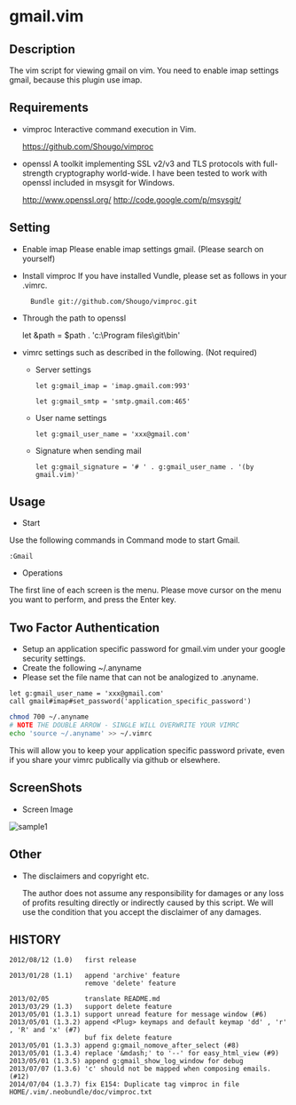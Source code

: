 gmail.vim
=========

Description
-----------
The vim script for viewing gmail on vim.
You need to enable imap settings gmail, because this plugin use imap.


Requirements
------------

* vimproc
Interactive command execution in Vim.

    https://github.com/Shougo/vimproc

* openssl
A toolkit implementing SSL v2/v3 and TLS protocols with full-strength cryptography world-wide.
I have been tested to work with openssl included in msysgit for Windows.

    http://www.openssl.org/
    http://code.google.com/p/msysgit/


Setting
-------

* Enable imap
    Please enable imap settings gmail.
    (Please search on yourself)

* Install vimproc
    If you have installed Vundle, please set as follows in your .vimrc.

        Bundle git://github.com/Shougo/vimproc.git

* Through the path to openssl

    let &path = $path . 'c:\Program files\git\bin'

* vimrc settings such as described in the following. (Not required)

  - Server settings

        let g:gmail_imap = 'imap.gmail.com:993'

        let g:gmail_smtp = 'smtp.gmail.com:465'

  - User name settings

        let g:gmail_user_name = 'xxx@gmail.com'

  - Signature when sending mail

        let g:gmail_signature = '# ' . g:gmail_user_name . '(by gmail.vim)'


Usage
-----

* Start

Use the following commands in Command mode to start Gmail.

    :Gmail

* Operations

The first line of each screen is the menu.
Please move cursor on the menu you want to perform, and press the Enter key.

Two Factor Authentication
-------------------------

* Setup an application specific password for gmail.vim under your google security settings.
* Create the following ~/.anyname
* Please set the file name that can not be analogized to .anyname.

```vim
let g:gmail_user_name = 'xxx@gmail.com'
call gmail#imap#set_password('application_specific_password')
```

```bash
chmod 700 ~/.anyname
# NOTE THE DOUBLE ARROW - SINGLE WILL OVERWRITE YOUR VIMRC
echo 'source ~/.anyname' >> ~/.vimrc
```

This will allow you to keep your application specific password private, even if you share your vimrc publically via github or elsewhere.

ScreenShots
-----------

* Screen Image

![sample1](http://yuratomo.up.seesaa.net/image/gmail.vim_20120812.PNG "sample1")

Other
-----------

* The disclaimers and copyright etc.

    The author does not assume any responsibility for damages or any loss of profits 
    resulting directly or indirectly caused by this script.
    We will use the condition that you accept the disclaimer of any damages.


HISTORY
-------
    2012/08/12 (1.0)   first release

    2013/01/28 (1.1)   append 'archive' feature
                       remove 'delete' feature

    2013/02/05         translate README.md
    2013/03/29 (1.3)   support delete feature
    2013/05/01 (1.3.1) support unread feature for message window (#6)
    2013/05/01 (1.3.2) append <Plug> keymaps and default keymap 'dd' , 'r' , 'R' and 'x' (#7)
                       buf fix delete feature
    2013/05/01 (1.3.3) append g:gmail_nomove_after_select (#8)
    2013/05/01 (1.3.4) replace '&mdash;' to '--' for easy_html_view (#9)
    2013/05/01 (1.3.5) append g:gmail_show_log_window for debug
    2013/07/07 (1.3.6) 'c' should not be mapped when composing emails.(#12)
    2014/07/04 (1.3.7) fix E154: Duplicate tag vimproc in file HOME/.vim/.neobundle/doc/vimproc.txt

